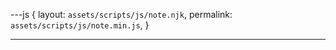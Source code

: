 ---js
{
  layout:    `assets/scripts/js/note.njk`,
  permalink: `assets/scripts/js/note.min.js`,
}

---
